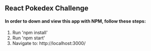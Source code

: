 ## React Pokedex Challenge

#### In order to down and view this app with NPM, follow these steps:

1. Run 'npm install'
2. Run 'npm start'
3. Navigate to: http://localhost:3000/
